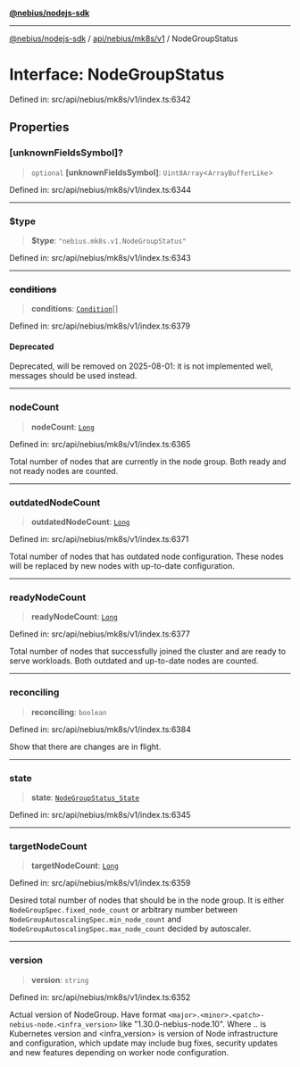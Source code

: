 [**@nebius/nodejs-sdk**](../../../../../README.md)

---

[@nebius/nodejs-sdk](../../../../../README.md) / [api/nebius/mk8s/v1](../README.md) / NodeGroupStatus

# Interface: NodeGroupStatus

Defined in: src/api/nebius/mk8s/v1/index.ts:6342

## Properties

### \[unknownFieldsSymbol\]?

> `optional` **\[unknownFieldsSymbol\]**: `Uint8Array`\<`ArrayBufferLike`\>

Defined in: src/api/nebius/mk8s/v1/index.ts:6344

---

### $type

> **$type**: `"nebius.mk8s.v1.NodeGroupStatus"`

Defined in: src/api/nebius/mk8s/v1/index.ts:6343

---

### ~~conditions~~

> **conditions**: [`Condition`](Condition.md)[]

Defined in: src/api/nebius/mk8s/v1/index.ts:6379

#### Deprecated

Deprecated, will be removed on 2025-08-01: it is not implemented well, messages should be used instead.

---

### nodeCount

> **nodeCount**: [`Long`](../../../../../runtime/protos/core/classes/Long.md)

Defined in: src/api/nebius/mk8s/v1/index.ts:6365

Total number of nodes that are currently in the node group.
Both ready and not ready nodes are counted.

---

### outdatedNodeCount

> **outdatedNodeCount**: [`Long`](../../../../../runtime/protos/core/classes/Long.md)

Defined in: src/api/nebius/mk8s/v1/index.ts:6371

Total number of nodes that has outdated node configuration.
These nodes will be replaced by new nodes with up-to-date configuration.

---

### readyNodeCount

> **readyNodeCount**: [`Long`](../../../../../runtime/protos/core/classes/Long.md)

Defined in: src/api/nebius/mk8s/v1/index.ts:6377

Total number of nodes that successfully joined the cluster and are ready to serve workloads.
Both outdated and up-to-date nodes are counted.

---

### reconciling

> **reconciling**: `boolean`

Defined in: src/api/nebius/mk8s/v1/index.ts:6384

Show that there are changes are in flight.

---

### state

> **state**: [`NodeGroupStatus_State`](../type-aliases/NodeGroupStatus_State.md)

Defined in: src/api/nebius/mk8s/v1/index.ts:6345

---

### targetNodeCount

> **targetNodeCount**: [`Long`](../../../../../runtime/protos/core/classes/Long.md)

Defined in: src/api/nebius/mk8s/v1/index.ts:6359

Desired total number of nodes that should be in the node group.
It is either `NodeGroupSpec.fixed_node_count` or arbitrary number between
`NodeGroupAutoscalingSpec.min_node_count` and `NodeGroupAutoscalingSpec.max_node_count` decided by autoscaler.

---

### version

> **version**: `string`

Defined in: src/api/nebius/mk8s/v1/index.ts:6352

Actual version of NodeGroup. Have format `<major>.<minor>.<patch>-nebius-node.<infra_version>` like "1.30.0-nebius-node.10".
Where <major>.<minor>.<patch> is Kubernetes version and <infra_version> is version of Node infrastructure and configuration,
which update may include bug fixes, security updates and new features depending on worker node configuration.

